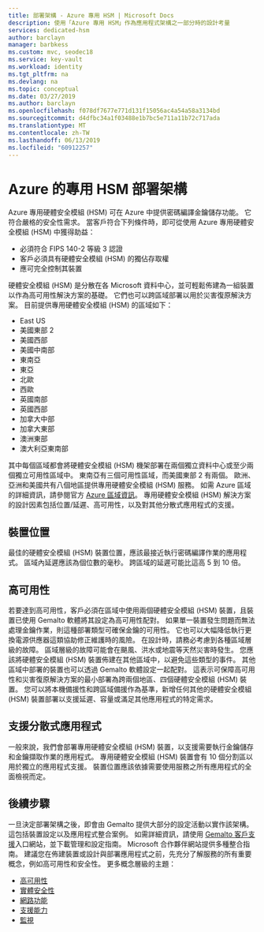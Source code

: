```yaml
---
title: 部署架構 - Azure 專用 HSM | Microsoft Docs
description: 使用「Azure 專用 HSM」作為應用程式架構之一部分時的設計考量
services: dedicated-hsm
author: barclayn
manager: barbkess
ms.custom: mvc, seodec18
ms.service: key-vault
ms.workload: identity
ms.tgt_pltfrm: na
ms.devlang: na
ms.topic: conceptual
ms.date: 03/27/2019
ms.author: barclayn
ms.openlocfilehash: f078df7677e771d131f15056ac4a54a58a3134bd
ms.sourcegitcommit: d4dfbc34a1f03488e1b7bc5e711a11b72c717ada
ms.translationtype: MT
ms.contentlocale: zh-TW
ms.lasthandoff: 06/13/2019
ms.locfileid: "60912257"
---
```

# <a name="azure-dedicated-hsm-deployment-architecture"></a>Azure 的專用 HSM 部署架構

Azure 專用硬體安全模組 (HSM) 可在 Azure 中提供密碼編譯金鑰儲存功能。 它符合嚴格的安全性需求。 當客戶符合下列條件時，即可從使用 Azure 專用硬體安全模組 (HSM) 中獲得助益：

* 必須符合 FIPS 140-2 等級 3 認證
* 客戶必須具有硬體安全模組 (HSM) 的獨佔存取權
* 應可完全控制其裝置

硬體安全模組 (HSM) 是分散在各 Microsoft 資料中心，並可輕鬆佈建為一組裝置以作為高可用性解決方案的基礎。 它們也可以跨區域部署以用於災害復原解決方案。 目前提供專用硬體安全模組 (HSM) 的區域如下：

* East US
* 美國東部 2
* 美國西部
* 美國中南部
* 東南亞
* 東亞
* 北歐
* 西歐
* 英國南部
* 英國西部
* 加拿大中部
* 加拿大東部
* 澳洲東部
* 澳大利亞東南部

其中每個區域都會將硬體安全模組 (HSM) 機架部署在兩個獨立資料中心或至少兩個獨立可用性區域中。 東南亞有三個可用性區域，而美國東部 2 有兩個。 歐洲、亞洲和美國共有八個地區提供專用硬體安全模組 (HSM) 服務。 如需 Azure 區域的詳細資訊，請參閱官方 [Azure 區域資訊](https://azure.microsoft.com/global-infrastructure/regions/)。
專用硬體安全模組 (HSM) 解決方案的設計因素包括位置/延遲、高可用性，以及對其他分散式應用程式的支援。

## <a name="device-location"></a>裝置位置

最佳的硬體安全模組 (HSM) 裝置位置，應該最接近執行密碼編譯作業的應用程式。 區域內延遲應該為個位數的毫秒。 跨區域的延遲可能比這高 5 到 10 倍。

## <a name="high-availability"></a>高可用性

若要達到高可用性，客戶必須在區域中使用兩個硬體安全模組 (HSM) 裝置，且裝置已使用 Gemalto 軟體將其設定為高可用性配對。 如果單一裝置發生問題而無法處理金鑰作業，則這種部署類型可確保金鑰的可用性。 它也可以大幅降低執行更換電源供應器這類協助修正維護時的風險。 在設計時，請務必考慮到各種區域層級的故障。 區域層級的故障可能會在颶風、洪水或地震等天然災害時發生。 您應該將硬體安全模組 (HSM) 裝置佈建在其他區域中，以避免這些類型的事件。 其他區域中部署的裝置也可以透過 Gemalto 軟體設定一起配對。 這表示可保障高可用性和災害復原解決方案的最小部署為跨兩個地區、四個硬體安全模組 (HSM) 裝置。 您可以將本機備援性和跨區域備援作為基準，新增任何其他的硬體安全模組 (HSM) 裝置部署以支援延遲、容量或滿足其他應用程式的特定需求。

## <a name="distributed-application-support"></a>支援分散式應用程式

一般來說，我們會部署專用硬體安全模組 (HSM) 裝置，以支援需要執行金鑰儲存和金鑰擷取作業的應用程式。 專用硬體安全模組 (HSM) 裝置會有 10 個分割區以用於獨立的應用程式支援。 裝置位置應該依據需要使用服務之所有應用程式的全面檢視而定。

## <a name="next-steps"></a>後續步驟

一旦決定部署架構之後，即會由 Gemalto 提供大部分的設定活動以實作該架構。 這包括裝置設定以及應用程式整合案例。 如需詳細資訊，請使用 [Gemalto 客戶支援](https://supportportal.gemalto.com/csm/)入口網站，並下載管理和設定指南。 Microsoft 合作夥伴網站提供多種整合指南。
建議您在佈建裝置或設計與部署應用程式之前，先充分了解服務的所有重要概念，例如高可用性和安全性。
更多概念層級的主題：

* [高可用性](high-availability.md)
* [實體安全性](physical-security.md)
* [網路功能](networking.md)
* [支援能力](supportability.md)
* [監視](monitoring.md)
